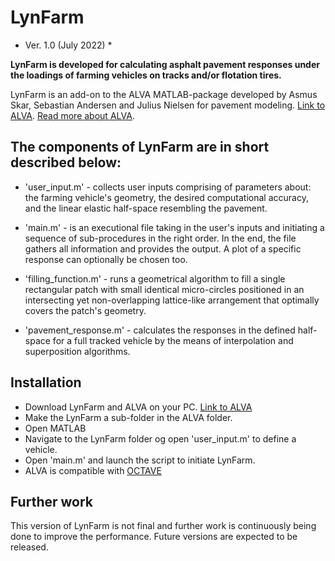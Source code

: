 # LynFarm
* Ver. 1.0 (July 2022) *

**LynFarm is developed for calculating asphalt pavement responses under the loadings of farming vehicles on tracks and/or flotation tires.**

LynFarm is an add-on to the ALVA MATLAB-package developed by Asmus Skar, Sebastian Andersen and Julius Nielsen for pavement modeling.
[Link to ALVA](https://github.com/asmusskar/ALVA). [Read more about ALVA](https://doi.org/10.21105/joss.02548).

## The components of LynFarm are in short described below:

- 'user_input.m' - collects user inputs comprising of parameters about: the farming vehicle's geometry, the desired computational accuracy, and the linear elastic half-space resembling the pavement.

- 'main.m' - is an executional file taking in the user's inputs and initiating a sequence of sub-procedures in the right order. In the end, the file gathers all information and provides the output. A plot of a specific response can optionally be chosen too.

- 'filling_function.m' - runs a geometrical algorithm to fill a single rectangular patch with small identical micro-circles positioned in an intersecting yet non-overlapping lattice-like arrangement that optimally covers the patch's geometry.

- 'pavement_response.m' - calculates the responses in the defined half-space for a full tracked vehicle by the means of interpolation and superposition algorithms.

## Installation
- Download LynFarm and ALVA on your PC. [Link to ALVA](https://github.com/asmusskar/ALVA)
- Make the LynFarm a sub-folder in the ALVA folder.
- Open MATLAB
- Navigate to the LynFarm folder og open 'user_input.m' to define a vehicle.
- Open 'main.m' and launch the script to initiate LynFarm.
- ALVA is compatible with [OCTAVE](https://www.gnu.org/software/octave/index)

## Further work
This version of LynFarm is not final and further work is continuously being done to improve the performance.
Future versions are expected to be released.
